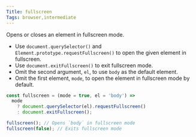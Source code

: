 ```yaml
---
Title: fullscreen
Tags: browser,intermediate
---
```


Opens or closes an element in fullscreen mode.

- Use `document.querySelector()` and `Element.prototype.requestFullscreen()` to open the given element in fullscreen.
- Use `document.exitFullscreen()` to exit fullscreen mode.
- Omit the second argument, `el`, to use `body` as the default element.
- Omit the first element, `mode`, to open the element in fullscreen mode by default.

```js
const fullscreen = (mode = true, el = 'body') =>
  mode
    ? document.querySelector(el).requestFullscreen()
    : document.exitFullscreen();
```

```js
fullscreen(); // Opens `body` in fullscreen mode
fullscreen(false); // Exits fullscreen mode
```
